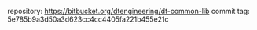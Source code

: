 repository: https://bitbucket.org/dtengineering/dt-common-lib
commit tag: 5e785b9a3d50a3d623cc4cc4405fa221b455e21c
